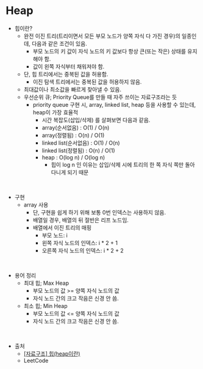 # Heap

- 힙이란?
    - 완전 이진 트리(트리이면서 모든 부모 노드가 양쪽 자식 다 가진 경우)의 일종인데, 다음과 같은 조건이 있음.
        - 부모 노드의 키 값이 자식 노드의 키 값보다 항상 큰(또는 작은) 상태를 유지해야 함.
        - 값이 왼쪽 자식부터 채워져야 함.
    - 단, 힙 트리에서는 중복된 값을 허용함.
        - 이진 탐색 트리에서는 중복된 값을 허용하지 않음.
    - 최대값이나 최소값을 빠르게 찾아낼 수 있음.
    - 우선순위 큐; Priority Queue를 만들 때 자주 쓰이는 자료구조라는 듯
        - priority queue 구현 시, array, linked list, heap 등을 사용할 수 있는데, heap이 가장 효율적
            - 시간 복잡도(삽입/삭제) 를 살펴보면 다음과 같음.
            - array(순서없음) : O(1) / O(n)
            - array(정렬됨) : O(n) / O(1)
            - linked list(순서없음) : O(1) / O(n)
            - linked list(정렬됨) : O(n) / O(1)
            - heap : O(log n) / O(log n)
                - 힙이 log n 인 이유는 삽입/삭제 시에 트리의 한 쪽 자식 쪽만 돌아다니게 되기 때문

<br/>

- 구현
    - array 사용
        - 단, 구현을 쉽게 하기 위해 보통 0번 인덱스는 사용하지 않음.
        - 배열일 경우, 배열의 뒤 절반은 리프 노드임.
        - 배열에서 이진 트리의 매핑
            - 부모 노드: i
            - 왼쪽 자식 노드의 인덱스: i * 2 + 1
            - 오른쪽 자식 노드의 인덱스: i * 2 + 2

<br/>

- 용어 정리
    - 최대 힙; Max Heap
        - 부모 노드의 값 >= 양쪽 자식 노드의 값
        - 자식 노드 간의 크고 작음은 신경 안 씀.
    - 최소 힙; Min Heap
        - 부모 노드의 값 <= 양쪽 자식 노드의 값
        - 자식 노드 간의 크고 작음은 신경 안 씀.

<br/>

- 출처
    - [[자료구조] 힙(heap이란)](https://gmlwjd9405.github.io/2018/05/10/data-structure-heap.html)
    - LeetCode

<br/>
